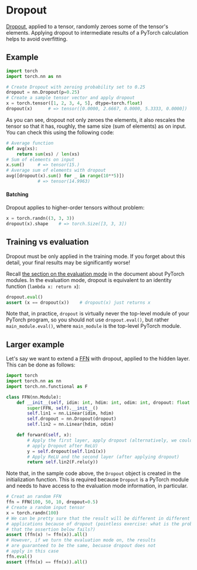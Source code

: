 # Dropout

[Dropout](https://pytorch.org/docs/stable/nn.html#torch.nn.Dropout), applied to
a tensor, randomly zeroes some of the tensor's elements.  Applying dropout to
intermediate results of a PyTorch calculation helps to avoid overfitting.

## Example

```python
import torch
import torch.nn as nn

# Create Dropout with zeroing probability set to 0.25
dropout = nn.Dropout(p=0.25)
# Create a sample tensor vector and apply dropout
x = torch.tensor([1, 2, 3, 4, 5], dtype=torch.float)
dropout(x)      # => tensor([0.0000, 2.6667, 0.0000, 5.3333, 0.0000])
```

As you can see, dropout not only zeroes the elements, it also rescales the
tensor so that it has, roughly, the same size (sum of elements) as on input.
You can check this using the following code:
```python
# Average function
def avg(xs):
    return sum(xs) / len(xs)
# Sum of elements on input
x.sum()     # => tensor(15.)
# Average sum of elements with dropout
avg([dropout(x).sum() for _ in range(10**5)])
            # => tensor(14.9963)
```

#### Batching

Dropout applies to higher-order tensors without problem:
```python
x = torch.randn((3, 3, 3))
dropout(x).shape    # => torch.Size([3, 3, 3])
```

## Training vs evaluation

Dropout must be only applied in the training mode.  If you forget
about this detail, your final results may be significantly worse!

Recall [the section on the evaluation mode](module.md#evaluation-mode) in the
document about PyTorch modules.  In the evaluation mode, dropout is equivalent
to an identity function (`lambda x: return x`):
```python
dropout.eval()
assert (x == dropout(x))    # dropout(x) just returns x
```

Note that, in practice, `dropout` is virtually never the top-level module of
your PyTorch program, so you should not use `dropout.eval()`, but rather
`main_module.eval()`, where `main_module` is the top-level PyTorch module.

## Larger example

Let's say we want to extend a [FFN](module.md#example_ffn) with dropout,
applied to the hidden layer.  This can be done as follows:
```python
import torch
import torch.nn as nn
import torch.nn.functional as F

class FFN(nn.Module):
    def __init__(self, idim: int, hdim: int, odim: int, dropout: float = 0.0):
        super(FFN, self).__init__()
        self.lin1 = nn.Linear(idim, hdim)
        self.dropout = nn.Dropout(dropout)
        self.lin2 = nn.Linear(hdim, odim)

    def forward(self, x):
        # Apply the first layer, apply dropout (alternatively, we could
        # apply Dropout after ReLU)
        y = self.dropout(self.lin1(x))
        # Apply ReLU and the second layer (after applying dropout)
        return self.lin2(F.relu(y))
```

Note that, in the sample code above, the `Dropout` object is created in the
initialization function.  This is required because `Dropout` is a PyTorch
module and needs to have access to the evaluation mode information, in
particular.
```python
# Creat an random FFN
ffn = FFN(100, 50, 10, dropout=0.5)
# Create a random input tensor
x = torch.randn(100)
# We can be pretty sure that the result will be different in different FFN
# applications because of dropout (pointless exercise: what is the probability
# that the assertion below fails?)
assert (ffn(x) != ffn(x)).all()
# However, if we turn the evaluation mode on, the results
# are guaranteed to be the same, becuase dropout does not
# apply in this case
ffn.eval()
assert (ffn(x) == ffn(x)).all()
```
